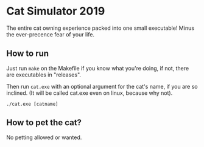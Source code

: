 # Cat Simulator 2019

The entire cat owning experience packed into one small executable! Minus the ever-precence fear of your life.

## How to run

Just run `make` on the Makefile if you know what you're doing, if not, there are executables in "releases".

Then run `cat.exe` with an optional argument for the cat's name, if you are so inclined. (It will be called cat.exe even on linux, because why not).

```
./cat.exe [catname]
```

## How to pet the cat?

No petting allowed or wanted.

